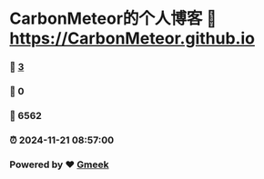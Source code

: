 # CarbonMeteor的个人博客 :link: https://CarbonMeteor.github.io 
### :page_facing_up: [3](https://CarbonMeteor.github.io/tag.html) 
### :speech_balloon: 0 
### :hibiscus: 6562 
### :alarm_clock: 2024-11-21 08:57:00 
### Powered by :heart: [Gmeek](https://github.com/Meekdai/Gmeek)
